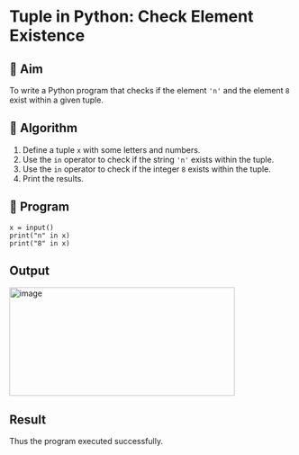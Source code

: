 # Tuple in Python: Check Element Existence

## 🎯 Aim
To write a Python program that checks if the element `'n'` and the element `8` exist within a given tuple.

## 🧠 Algorithm
1. Define a tuple `x` with some letters and numbers.
2. Use the `in` operator to check if the string `'n'` exists within the tuple.
3. Use the `in` operator to check if the integer `8` exists within the tuple.
4. Print the results.

## 🧾 Program

```
x = input()
print("n" in x)
print("8" in x)
```

## Output

<img width="400" height="193" alt="image" src="https://github.com/user-attachments/assets/94a07bc3-9f6b-4758-b41f-b0c501f6a4b5" />


## Result

Thus the program executed successfully.
